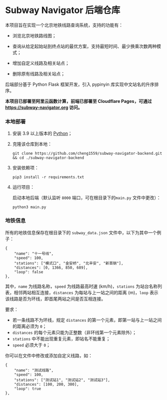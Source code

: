 # Subway Navigator 后端仓库

本项目旨在实现一个北京地铁线路查询系统，支持的功能有：

- 浏览北京地铁路线图；

- 查询从给定起始站到终点站的最优方案，支持最短时间、最少换乘次数两种模式；

- 增加自定义线路及相关站点；

- 删除原有线路及相关站点；

后端部分基于 Python Flask 框架开发，引入 pypinyin 库实现中文站名的升序排序。

**本项目已部署至阿里云函数计算，前端已部署至 Cloudflare Pages，可通过 https://subway-navigator.org 访问。**

### 本地部署

1. 安装 3.9 以上版本的 [Python](https://www.python.org/)；

2. 克隆该仓库到本地：

    ```
    git clone https://github.com/cheng1559/subway-navigator-backend.git && cd ./subway-navigator-backend
    ```

3. 安装依赖项：

    ```
    pip3 install -r requirements.txt
    ```

4. 运行项目：

    启动本地后端（默认监听 `8000` 端口，可在根目录下的`main.py` 文件中更改）：

    ```
    python3 main.py
    ```

### 地铁信息

所有的地铁信息保存在根目录下的 `subway_data.json` 文件中，以下为其中一个例子：

```
{
    "name": "十一号线",
    "speed": 100,
    "stations": ["模式口", "金安桥", "北辛安", "新首钢"],
    "distances": [0, 1366, 850, 689],
    "loop": false
},
```

其中，`name` 为线路名称，`speed` 为线路最高时速 (km/h)，`stations` 为站台名称列表，相邻两站相互连接，`distances` 为每站与上一站之间的距离 (m)，`loop` 表示该线路是否为环线，即首尾两站之间是否互相连接。

要求：
- 若一条线路不为环线，规定 `distances` 的第一个元素，即第一站与上一站之间的距离必须为 `0`；
- `distances` 的每个元素只能为正整数（非环线第一个元素除外）；
- `stations` 中不能出现重复元素，即站名不能重复；
- `speed` 必须大于 `0`；

你可以在文件中修改或添加自定义线路，如：

```
{
    "name": "测试线路",
    "speed": 100,
    "stations": ["测试站1", "测试站2", "测试站3"],
    "distances": [100, 200, 300],
    "loop": true
},
```
